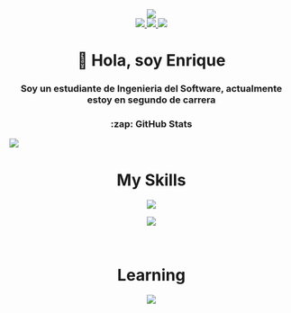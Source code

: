 [Instagram]: https://www.instagram.com/burnedreel/
[Twitter]: https://twitter.com/Ronambulo
[TikTok]: https://www.tiktok.com/@Ronambulo_
[Youtube]: https://www.youtube.com/channel/UC7UvzyArXEhe2yQc0yrR-zQ
[Website]: https://rodriguezdelreal.com/
[Twitch]: https://www.twitch.tv/Ronambulo


<div align="center">
  <!-- Banner -->
  <a href="https://www.youtube.com/watch?app=desktop&v=dQw4w9WgXcQ&feature=youtu.be&themeRefresh=1" target="_blank">
    <img src="https://i.pinimg.com/originals/cf/23/d5/cf23d5c33ff1ad50cf49d02721b4b5e2.gif">
  </a>
  <!-- Links -->
  <div>
    <a href="https://www.twitch.tv/Ronambulo" text-decoration="none">
      <img src="https://img.shields.io/twitch/status/ronambulo?color=9146FF&label=Ronambulo_%20twitch&logo=twitch&logoColor=white&style=for-the-badge">
    </a>
    <a href="https://rodriguezdelreal.com/" text-decoration="none">
      <img src="https://img.shields.io/website?label=rodriguezdelreal.com&style=for-the-badge&url=https%3A%2F%2Frodriguezdelreal.com/">
    </a>
    <a href="https://twitter.com/Ronambulo" text-decoration="none">
      <img src="https://img.shields.io/twitter/follow/ronambulo?color=1DA1F2&logo=twitter&style=for-the-badge">
    </a>
  </div>

  <!-- Descripción -->
  <h1>👋 Hola, soy Enrique</h1>
  
  <h3>Soy un estudiante de Ingenieria del Software, actualmente estoy en segundo de carrera</h3>

  <!-- Stats -->
  <div>
  <h3>:zap: GitHub Stats</h1>
    <div style="float: left;">
      <img src="https://streak-stats.demolab.com?user=ronambulo&theme=dark&hide_border=true&background=303238&ring=004932&fire=01DD00&currStreakLabel=019A01" />
    </div>
  </div>

  <!-- Skills -->
  <br>
  <h1>My Skills</h1>
  
  <p>
    <a href="https://github.com/ronambulo">
      <img src="https://skillicons.dev/icons?i=js,html,css,aws,mysql,github,cloudflare,vscode,visualstudio" />
    </a>
  </p>
  
  <p>
    <a href="https://github.com/ronambulo">
      <img src="https://skillicons.dev/icons?i=c,cs,arduino,discord,blender,unity,python,eclipse,java,linux" />
    </a>
  </p>
  <br>
  <h1>Learning</h1>
  
  <p>
    <a href="https://github.com/ronambulo">
      <img src="https://skillicons.dev/icons?i=bots,r,react,md" />
    </a>
  </p>
</div>

